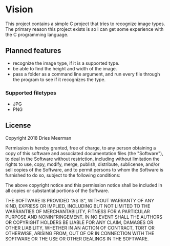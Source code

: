 # Vision
This project contains a simple C project that tries to recognize image types. The primary reason this project exists is so I can get some experience with the C programming language.

## Planned features
* recognize the image type, if it is a supported type.
* be able to find the height and width of the image.
* pass a folder as a command line argument, and run every file through the program to see if it recognizes the type.

### Supported filetypes
* JPG
* PNG

## License
Copyright 2018 Dries Meerman

Permission is hereby granted, free of charge, to any person obtaining a copy of this software and associated documentation files (the "Software"), to deal in the Software without restriction, including without limitation the rights to use, copy, modify, merge, publish, distribute, sublicense, and/or sell copies of the Software, and to permit persons to whom the Software is furnished to do so, subject to the following conditions:

The above copyright notice and this permission notice shall be included in all copies or substantial portions of the Software.

THE SOFTWARE IS PROVIDED "AS IS", WITHOUT WARRANTY OF ANY KIND, EXPRESS OR IMPLIED, INCLUDING BUT NOT LIMITED TO THE WARRANTIES OF MERCHANTABILITY, FITNESS FOR A PARTICULAR PURPOSE AND NONINFRINGEMENT. IN NO EVENT SHALL THE AUTHORS OR COPYRIGHT HOLDERS BE LIABLE FOR ANY CLAIM, DAMAGES OR OTHER LIABILITY, WHETHER IN AN ACTION OF CONTRACT, TORT OR OTHERWISE, ARISING FROM, OUT OF OR IN CONNECTION WITH THE SOFTWARE OR THE USE OR OTHER DEALINGS IN THE SOFTWARE.
